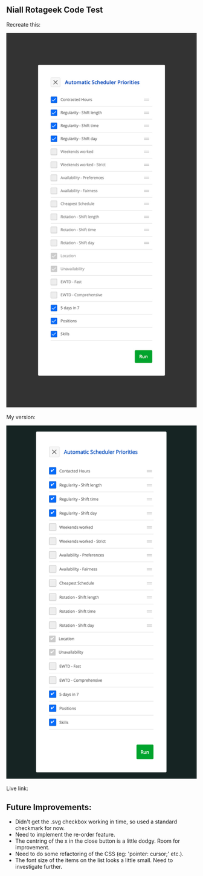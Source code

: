 ## Niall Rotageek Code Test

Recreate this:

![AutoScheduler](./img/autoscheduler-priorities.jpg)

My version:

![Niall AutoScheduler](./img/niall-autoscheduler-priorities.png)

Live link:
[]()

## Future Improvements:

- Didn't get the .svg checkbox working in time, so used a standard checkmark for now.
- Need to implement the re-order feature.
- The centring of the x in the close button is a little dodgy. Room for improvement.
- Need to do some refactoring of the CSS (eg: 'pointer: cursor;' etc.).
- The font size of the items on the list looks a little small. Need to investigate further.
